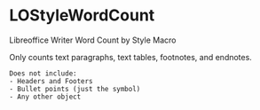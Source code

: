 # LOStyleWordCount
Libreoffice Writer Word Count by Style Macro

Only counts text paragraphs, text tables, footnotes, and endnotes.
```
Does not include:
- Headers and Footers
- Bullet points (just the symbol)
- Any other object
```
